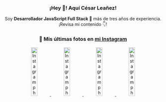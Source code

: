 <div align="center">

<h3>¡Hey 👋! Aquí César Leañez!</h3>

<p>Soy <strong>Desarrollador JavaScript Full Stack 🚀</strong> más de tres años de experiencia.<br />¡Revisa mi contenido 👇!</p>

### 📸 Mis últimas fotos en [mi Instagram](https://instagram.com/cesarsoftware.dev)


<a href='https://instagram.com/p/DIt9Oknp-PZ' target='_blank'>
  <img width='20%' src='https://instagram.fcmn2-1.fna.fbcdn.net/v/t51.2885-15/491444712_17914409433097059_55076089485466172_n.jpg?stp=dst-jpg_e35_tt6&efg=eyJ2ZW5jb2RlX3RhZyI6IkZFRUQuaW1hZ2VfdXJsZ2VuLjU1MngzNDEuc2RyLmY3NTc2MS5kZWZhdWx0X2ltYWdlIn0&_nc_ht=instagram.fcmn2-1.fna.fbcdn.net&_nc_cat=103&_nc_oc=Q6cZ2QFAQyF9ELLS_xe8yxBQoadSeVQ-xSJc8GsTMNvm1kPjg2-ZZ6ZVC45bb-KUuNEeUYo&_nc_ohc=8aUZLvbTT0QQ7kNvwHhyqtZ&_nc_gid=oKtFn-kFjHoDea9X5fwMvA&edm=ACWDqb8BAAAA&ccb=7-5&ig_cache_key=MzYxNTgxNTM1ODA3ODI0Nzg5Nw%3D%3D.3-ccb7-5&oh=00_AfIl7bDyFUC7kGluXUndTo26U9OqkvanXfJ5jjaJfFf_Lw&oe=682EF5EB&_nc_sid=ee9879' alt='Instagram photo' />
</a>
<a href='https://instagram.com/p/DICt8_ruj1K' target='_blank'>
  <img width='20%' src='https://scontent.cdninstagram.com/v/t51.71878-15/487811720_2261442050918393_7784971145546330846_n.jpg?stp=dst-jpg_e15_tt6&_nc_cat=104&ig_cache_key=MzYwMzY0NDc1NTQ5MDc4MjUzOA%3D%3D.3-ccb7-5&ccb=7-5&_nc_sid=58cdad&_nc_ohc=TAPq8stO3BAQ7kNvwFXvaOS&_nc_oc=AdkEdzREKSEyJPV9yiORrl8rb0UburWamPsiFU1ihf1r7vKE9o9AZgzizLzlFX-IBzg&_nc_ad=z-m&_nc_cid=0&_nc_zt=23&_nc_ht=scontent.cdninstagram.com&_nc_gid=oKtFn-kFjHoDea9X5fwMvA&oh=00_AfK5_qhUXdaeMhirffzjWF-Rlbjlx9WZghMc9KNe9xof-w&oe=682F1AE4' alt='Instagram photo' />
</a>
<a href='https://instagram.com/p/DIAOH7MuTdG' target='_blank'>
  <img width='20%' src='https://scontent.cdninstagram.com/v/t51.71878-15/487701094_964176539225257_203758693226461245_n.jpg?stp=dst-jpg_e15_tt6&_nc_cat=102&ig_cache_key=MzYwMjk0MTgxOTE0ODEyMTkyNg%3D%3D.3-ccb7-5&ccb=7-5&_nc_sid=58cdad&_nc_ohc=XjtvCX3yPAIQ7kNvwH1lB_L&_nc_oc=AdkYe7N-EslRznQR2IOKXj6fLbeX0hk8kVtZCULPwGSSeRJQDOH2AUA2s-9PN4ToCE4&_nc_ad=z-m&_nc_cid=0&_nc_zt=23&_nc_ht=scontent.cdninstagram.com&_nc_gid=oKtFn-kFjHoDea9X5fwMvA&oh=00_AfIa5Jyvi-tFwqCNRns_1ilhMoQMSC-ykEupul158hsOog&oe=682F1F29' alt='Instagram photo' />
</a>
<a href='https://instagram.com/p/DHtKENeumyc' target='_blank'>
  <img width='20%' src='https://scontent.cdninstagram.com/v/t51.71878-15/486620439_1373071664043671_6215675251976925620_n.jpg?stp=dst-jpg_e15_tt6&_nc_cat=101&ig_cache_key=MzU5NzU3NTk0NzE1NjA5MDAxMg%3D%3D.3-ccb7-5&ccb=7-5&_nc_sid=58cdad&_nc_ohc=r0enO51h5NgQ7kNvwHayhPU&_nc_oc=Adkpn8vfRMWTmkZTfS2ICJIDw7ioV29W7job659yHZfsZCsUGnEQS3XrPGjC9Vj7Ays&_nc_ad=z-m&_nc_cid=0&_nc_zt=23&_nc_ht=scontent.cdninstagram.com&_nc_gid=oKtFn-kFjHoDea9X5fwMvA&oh=00_AfLf3dS-37YeSsBM4dT5Az73E0rl79P5oOF1uo4CLTq1EQ&oe=682F0BA1' alt='Instagram photo' />
</a>

</div>

